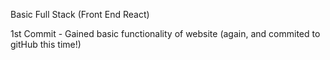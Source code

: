 Basic Full Stack (Front End React)

 1st Commit - Gained basic functionality of website (again, and commited to gitHub this time!)


